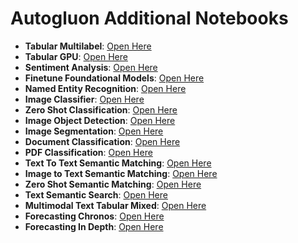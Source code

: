 # Autogluon Additional Notebooks

- **Tabular Multilabel**: [Open Here](https://colab.research.google.com/drive/1McL8i1QS6GLswXqI2IZ7k-q2sKnChU0O?usp=sharing)  
- **Tabular GPU**: [Open Here](https://colab.research.google.com/drive/12rJOj1W6J8IU-iEFsPDx5Mbya4PyJHH3?usp=sharing)  
- **Sentiment Analysis**: [Open Here](https://colab.research.google.com/drive/1PiTLrUAErAUvZr_pC3Yeaw7-Tflyk-px?usp=sharing)  
- **Finetune Foundational Models**: [Open Here](https://colab.research.google.com/drive/131J7OcvewboOwiFr6Qgr26zx1TvOLjgf?usp=sharing)  
- **Named Entity Recognition**: [Open Here](https://colab.research.google.com/drive/17N0tm3tvles0-FLs_9FN70_X9VKFWrMe?usp=sharing)  
- **Image Classifier**: [Open Here](https://colab.research.google.com/drive/1ZY2wmGnKGuoae0MiOd5uQ9WS3WTMtgNp?usp=sharing)  
- **Zero Shot Classification**: [Open Here](https://colab.research.google.com/drive/1qNN5gi7VKs8ZZ9zr7Bu0ETHAcbfcQUC2?usp=sharing)  
- **Image Object Detection**: [Open Here](https://colab.research.google.com/drive/1EtC1uIv-ra3oy8dVbvNd8dfSBZbfa_oD?usp=sharing)  
- **Image Segmentation**: [Open Here](https://colab.research.google.com/drive/1CoeRHCElTqXgVq9ejfi7kGi7AMApjox-?usp=sharing)  
- **Document Classification**: [Open Here](https://colab.research.google.com/drive/1WklpYPoVwdqXl1e3Vcjj6AAUmrNZupkP?usp=sharing)  
- **PDF Classification**: [Open Here](https://colab.research.google.com/drive/1Iqnud1wiKieEmMGlpFOke4nimJ8Saj5P?usp=sharing)  
- **Text To Text Semantic Matching**: [Open Here](https://colab.research.google.com/drive/1mGYWIxt7Lf_1lWZH82HSzOypCpMgpAwv?usp=sharing)  
- **Image to Text Semantic Matching**: [Open Here](https://colab.research.google.com/drive/1bOrm4mdsDoN1KeHdGco9X0wVuhDhawAU?usp=sharing)  
- **Zero Shot Semantic Matching**: [Open Here](https://colab.research.google.com/drive/1lsJDS7zwa-VFCNK_jfzFgjQ60-FJ556r?usp=sharing)  
- **Text Semantic Search**: [Open Here](https://colab.research.google.com/drive/1cU3txz0W2ecTGg8OARwY9gv7H3ZlFZxg?usp=sharing)  
- **Multimodal Text Tabular Mixed**: [Open Here](https://colab.research.google.com/drive/1FLeZuqNvvca0opgawmAOMv5YBHOzv66F?usp=sharing)  
- **Forecasting Chronos**: [Open Here](https://colab.research.google.com/drive/1RkAdIzpFA4hm1Tv0EccqAuvFbXjqAaNb?usp=sharing)  
- **Forecasting In Depth**: [Open Here](https://colab.research.google.com/drive/17KqGneWZ-fBnK74yZqkMKydkYehh6ldR?usp=sharing)  

